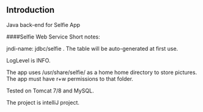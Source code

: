 ## Introduction

Java back-end for Selfie App

####Selfie Web Service Short notes:

jndi-name: jdbc/selfie . The table will
be auto-generated at first use.

LogLevel is INFO.

The app uses /usr/share/selfie/ as 
a home home directory to store pictures.
The app must have r+w permissions to 
that folder.

Tested on Tomcat 7/8 and MySQL.

The project is intelliJ project.
